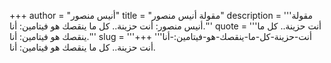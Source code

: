 +++
author = "أنيس منصور"
title = "مقولة أنيس منصور"
description = '''مقولة أنيس منصور: أنت حزينة.. كل ما ينقصك هو فيتامين: أنا.'''
quote = '''أنت حزينة.. كل ما ينقصك هو فيتامين: أنا.'''
slug = '''أنت-حزينة-كل-ما-ينقصك-هو-فيتامين:-أنا'''
+++
أنت حزينة.. كل ما ينقصك هو فيتامين: أنا.
